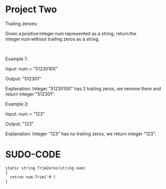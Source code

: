 # Project Two
Trailing zeroes: 

Given a positive integer num represented as a string, return the integer num without trailing zeros as a string. 

  

Example 1: 

Input: num = "51230100" 

Output: "512301" 

Explanation: Integer "51230100" has 2 trailing zeros, we remove them and return integer "512301". 

Example 2: 

Input: num = "123" 

Output: "123" 

Explanation: Integer "123" has no trailing zeros, we return integer "123". 

# SUDO-CODE
```
static string TrimZeros(string num)
{
  retrun num.Trim('0')
}
```
